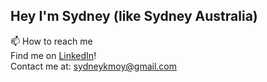 ## Hey I'm Sydney (like Sydney Australia)

📫 How to reach me  
Find me on [LinkedIn](www.linkedin.com/in/sydneykmoy/)!  
Contact me at: sydneykmoy@gmail.com  



<!--
**sydneykmoy/sydneykmoy** is a ✨ _special_ ✨ repository because its `README.md` (this file) appears on your GitHub profile.

Here are some ideas to get you started:

- 🔭 I’m currently working on ...
- 🌱 I’m currently learning ...
- 👯 I’m looking to collaborate on ...
- 🤔 I’m looking for help with ...
- 💬 Ask me about ...
- 📫 How to reach me: ...
- 😄 Pronouns: ...
- ⚡ Fun fact: ...
-->
